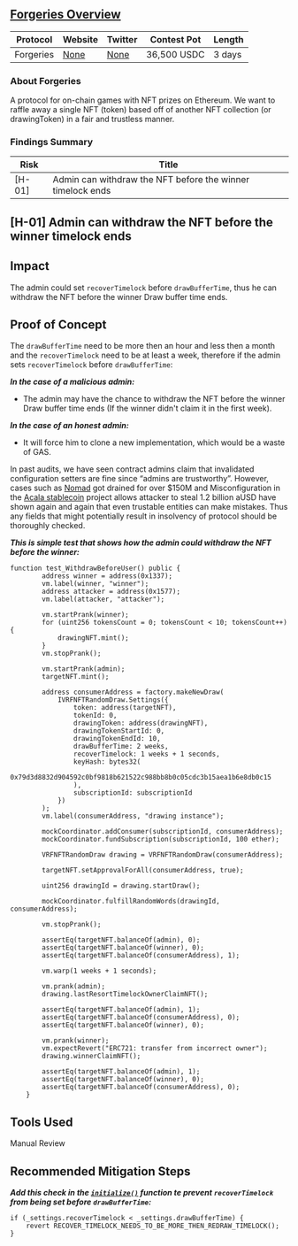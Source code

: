 ## [Forgeries Overview](https://audits.sherlock.xyz/contests/51)

| Protocol  | Website     | Twitter     | Contest Pot | Length |
|-----------|-------------|-------------|-------------|--------|
| Forgeries | [None]() | [None]() | 36,500 USDC | 3 days |

### About Forgeries

A protocol for on-chain games with NFT prizes on Ethereum. We want to raffle away a single NFT (token) based off of another NFT collection (or drawingToken) in a fair and trustless manner.

### Findings Summary

| Risk   | Title                                                                             |
|--------|-----------------------------------------------------------------------------------|
| [H-01] | Admin can withdraw the NFT before the winner timelock ends                        |

## [H-01] Admin can withdraw the NFT before the winner timelock ends

## Impact
The admin could set `recoverTimelock` before `drawBufferTime`, thus he can withdraw the NFT before the winner Draw buffer time ends.

## Proof of Concept

The `drawBufferTime` need to be more then an hour and less then a month and the `recoverTimelock` need to be at least a week, therefore if the admin sets `recoverTimelock` before `drawBufferTime`:

***In the case of a malicious admin:***

- The admin may have the chance to withdraw the NFT before the winner Draw buffer time ends (If the winner didn't claim it in the first week).

***In the case of an honest admin:***

- It will force him to clone a new implementation, which would be a waste of GAS.

In past audits, we have seen contract admins claim that invalidated configuration setters are fine since “admins are trustworthy”. However, cases such as [Nomad](https://twitter.com/samczsun/status/1554260106107179010) got drained for over $150M and Misconfiguration in the [Acala stablecoin](https://web3isgoinggreat.com/single/misconfiguration-in-the-acala-stablecoin-project-allows-attacker-to-steal-1-2-billion-ausd) project allows attacker to steal 1.2 billion aUSD have shown again and again that even trustable entities can make mistakes. Thus any fields that might potentially result in insolvency of protocol should be thoroughly checked.

***This is simple test that shows how the admin could withdraw the NFT before the winner:***

```solidity
function test_WithdrawBeforeUser() public {
        address winner = address(0x1337);
        vm.label(winner, "winner");
        address attacker = address(0x1577);
        vm.label(attacker, "attacker");

        vm.startPrank(winner);
        for (uint256 tokensCount = 0; tokensCount < 10; tokensCount++) {
            drawingNFT.mint();
        }
        vm.stopPrank();

        vm.startPrank(admin);
        targetNFT.mint();

        address consumerAddress = factory.makeNewDraw(
            IVRFNFTRandomDraw.Settings({
                token: address(targetNFT),
                tokenId: 0,
                drawingToken: address(drawingNFT),
                drawingTokenStartId: 0,
                drawingTokenEndId: 10,
                drawBufferTime: 2 weeks,
                recoverTimelock: 1 weeks + 1 seconds,
                keyHash: bytes32(
                    0x79d3d8832d904592c0bf9818b621522c988bb8b0c05cdc3b15aea1b6e8db0c15
                ),
                subscriptionId: subscriptionId
            })
        );
        vm.label(consumerAddress, "drawing instance");

        mockCoordinator.addConsumer(subscriptionId, consumerAddress);
        mockCoordinator.fundSubscription(subscriptionId, 100 ether);

        VRFNFTRandomDraw drawing = VRFNFTRandomDraw(consumerAddress);

        targetNFT.setApprovalForAll(consumerAddress, true);

        uint256 drawingId = drawing.startDraw();

        mockCoordinator.fulfillRandomWords(drawingId, consumerAddress);

        vm.stopPrank();

        assertEq(targetNFT.balanceOf(admin), 0);
        assertEq(targetNFT.balanceOf(winner), 0);
        assertEq(targetNFT.balanceOf(consumerAddress), 1);

        vm.warp(1 weeks + 1 seconds);

        vm.prank(admin);
        drawing.lastResortTimelockOwnerClaimNFT();

        assertEq(targetNFT.balanceOf(admin), 1);
        assertEq(targetNFT.balanceOf(consumerAddress), 0);
        assertEq(targetNFT.balanceOf(winner), 0);

        vm.prank(winner);
        vm.expectRevert("ERC721: transfer from incorrect owner");
        drawing.winnerClaimNFT();

        assertEq(targetNFT.balanceOf(admin), 1);
        assertEq(targetNFT.balanceOf(winner), 0);
        assertEq(targetNFT.balanceOf(consumerAddress), 0);
    }
```

## Tools Used

Manual Review

## Recommended Mitigation Steps

***Add this check in the [`initialize()`]() function te prevent `recoverTimelock` from being set before `drawBufferTime`:***

```solidity
if (_settings.recoverTimelock < _settings.drawBufferTime) {
    revert RECOVER_TIMELOCK_NEEDS_TO_BE_MORE_THEN_REDRAW_TIMELOCK();
}
```
